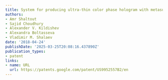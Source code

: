```yaml
---
title: System for producing ultra-thin color phase hologram with metasurfaces
authors:
- Amr Shaltout
- Sajid Choudhury
- Alexander V. Kildishev
- Alexandra Boltasseva
- Vladimir M. Shalaev
date: '2018-04-24'
publishDate: '2025-03-25T20:08:16.437890Z'
publication_types:
- patent
links:
- name: URL
  url: https://patents.google.com/patent/US9952557B2/en
---
```


